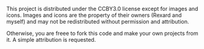This project is distributed under the CCBY3.0 license except for images and icons. Images and icons are  the property of their owners (Rexard and myself) and may 
not be redistributed without permission and attribution.

Otherwise, you are freee to fork this code and make your own projects from it. A simple attribution is requested. 
